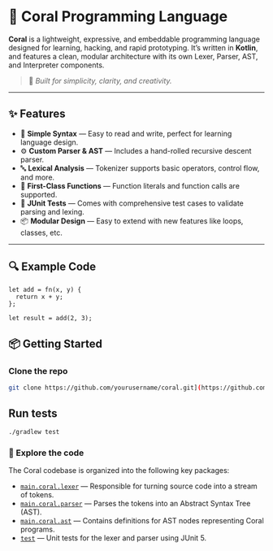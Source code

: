 # 🪸 Coral Programming Language

**Coral** is a lightweight, expressive, and embeddable programming language designed for learning, hacking, and rapid prototyping. It’s written in **Kotlin**, and features a clean, modular architecture with its own Lexer, Parser, AST, and Interpreter components.

> 🌊 *Built for simplicity, clarity, and creativity.*

---

## ✨ Features

- 🧠 **Simple Syntax** — Easy to read and write, perfect for learning language design.
- ⚙️ **Custom Parser & AST** — Includes a hand-rolled recursive descent parser.
- 🔤 **Lexical Analysis** — Tokenizer supports basic operators, control flow, and more.
- 🧩 **First-Class Functions** — Function literals and function calls are supported.
- 🧪 **JUnit Tests** — Comes with comprehensive test cases to validate parsing and lexing.
- 📦 **Modular Design** — Easy to extend with new features like loops, classes, etc.

---

## 🔍 Example Code

```coral
let add = fn(x, y) {
  return x + y;
};

let result = add(2, 3);
```

## 📦 Getting Started

### Clone the repo

```bash
git clone https://github.com/yourusername/coral.git](https://github.com/LinusCode146/Coral.git
```

## Run tests
```bash
./gradlew test
```

### 🧭 Explore the code

The Coral codebase is organized into the following key packages:

- [`main.coral.lexer`](src/main/kotlin/main/coral/lexer) — Responsible for turning source code into a stream of tokens.
- [`main.coral.parser`](src/main/kotlin/main/coral/parser) — Parses the tokens into an Abstract Syntax Tree (AST).
- [`main.coral.ast`](src/main/kotlin/main/coral/ast) — Contains definitions for AST nodes representing Coral programs.
- [`test`](src/test/kotlin) — Unit tests for the lexer and parser using JUnit 5.

